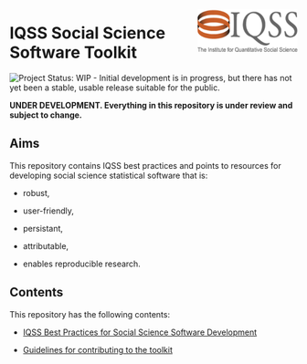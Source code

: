 [<img src="img/iqss_long_logo.png" align="right" height="75" width ="175"/>](http://www.iq.harvard.edu/)

# IQSS Social Science Software Toolkit

![Project Status: WIP - Initial development is in progress, but there has not yet been a stable, usable release suitable for the public.](http://www.repostatus.org/badges/latest/wip.svg)

**UNDER DEVELOPMENT. Everything in this repository is under review and subject to change.**

## Aims

This repository contains IQSS best practices and points to resources for developing social science statistical software that is:

-   robust,

-   user-friendly,

-   persistant,

-   attributable,

-   enables reproducible research.

## Contents

This repository has the following contents:

-   [IQSS Best Practices for Social Science Software Development](iqss_sss_best_practices.md)

-  [Guidelines for contributing to the toolkit](CONTRIBUTING.md)
